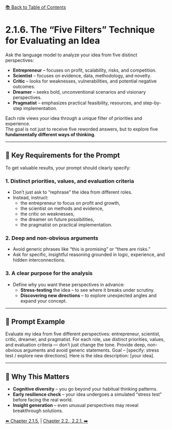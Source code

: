 [📚 Back to Table of Contents](../../README_eng.md)

# 2.1.6. The “Five Filters” Technique for Evaluating an Idea

Ask the language model to analyze your idea from five distinct perspectives:
- **Entrepreneur** – focuses on profit, scalability, risks, and competition.
- **Scientist** – focuses on evidence, data, methodology, and novelty.
- **Critic** – looks for weaknesses, vulnerabilities, and potential negative outcomes.
- **Dreamer** – seeks bold, unconventional scenarios and visionary perspectives.
- **Pragmatist** – emphasizes practical feasibility, resources, and step-by-step implementation.

Each role views your idea through a unique filter of priorities and experience.  
The goal is not just to receive five reworded answers, but to explore five **fundamentally different ways of thinking**.

---

## 🔹 Key Requirements for the Prompt

To get valuable results, your prompt should clearly specify:

### 1. Distinct priorities, values, and evaluation criteria
- Don’t just ask to “rephrase” the idea from different roles.
- Instead, instruct:
  - the entrepreneur to focus on profit and growth,  
  - the scientist on methods and evidence,  
  - the critic on weaknesses,  
  - the dreamer on future possibilities,  
  - the pragmatist on practical implementation.

### 2. Deep and non-obvious arguments
- Avoid generic phrases like “this is promising” or “there are risks.”
- Ask for specific, insightful reasoning grounded in logic, experience, and hidden interconnections.

### 3. A clear purpose for the analysis
- Define why you want these perspectives in advance:
  - **Stress-testing** the idea – to see where it breaks under scrutiny.
  - **Discovering new directions** – to explore unexpected angles and expand your concept.

---

## 💬 Prompt Example

Evaluate my idea from five different perspectives: entrepreneur, scientist, critic, dreamer, and pragmatist. For each role, use distinct priorities, values, and evaluation criteria — don’t just change the tone. Provide deep, non-obvious arguments and avoid generic statements.
Goal – [specify: stress test / explore new directions].
Here is the idea description: [your idea].

---

## 🔎 Why This Matters

- **Cognitive diversity** – you go beyond your habitual thinking patterns.
- **Early resilience check** – your idea undergoes a simulated “stress test” before facing the real world.
- **Insight generation** – even unusual perspectives may reveal breakthrough solutions.

[⬅️ Chapter 2.1.5.](chapter215.md)  |  [Chapter 2.2., 2.2.1. ➡️](chapter221.md)
